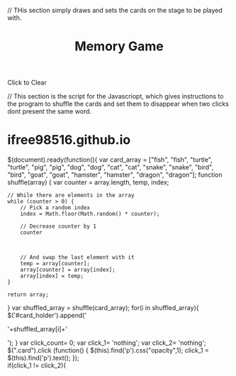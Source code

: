 
// THis section simply draws and sets the cards on the stage to be played with.

<html>
  <head>
    <title>Memory Game</title>
    <meta charset="UTF-8">
    <link rel="stylesheet" type="text/css" href="stylesheet.css">
    <script type="text/javascript" src="http://code.jquery.com/jquery-2.0.0.min.js"></script>
    <script type="text/javascript" src="application.js"></script>
  </head>
  <body>
    <header>
      <h1>Memory Game</h1>
    </header>
    <div id="card_holder">
      <!-- use Javascript / JQuery to create cards with the class 'card' here-->
    </div>
    <p id="clear">Click to Clear</p>
  </body>
</html>






// This section is the script for the Javascriopt, which gives instructions to the program to shuffle the cards and set them to disappear when two clicks dont present the same word.


# ifree98516.github.io
$(document).ready(function(){
  var card_array = ["fish", "fish", "turtle", "turtle", "pig", "pig", "dog", "dog", "cat", "cat", "snake", "snake", "bird", "bird", "goat", "goat", "hamster", "hamster", "dragon", "dragon"];
function shuffle(array) {
    var counter = array.length, temp, index;

    // While there are elements in the array
    while (counter > 0) {
        // Pick a random index
        index = Math.floor(Math.random() * counter);

        // Decrease counter by 1
        counter
        
        

        // And swap the last element with it
        temp = array[counter];
        array[counter] = array[index];
        array[index] = temp;
    }

    return array;
}
  var shuffled_array = shuffle(card_array);
  for(i in shuffled_array){
    $('#card_holder').append('<div class="card"><p>'+shuffled_array[i]+'</p></div>');
  } 
    var click_count= 0;
    var click_1= 'nothing';
    var click_2= 'nothing';
  $(".card").click (function() {
     $(this).find('p').css("opacity",1);
      click_1 = $(this).find('p').text();
  });  
  if(click_1 != click_2){
